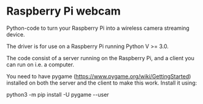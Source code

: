 # Raspberry Pi webcam

Python-code to turn your Raspberry Pi into a wireless camera streaming device.

The driver is for use on a Raspberry Pi running Python V >= 3.0.

The code consist of a server running on the Raspberry Pi, and a client you can run on i.e. a computer.

You need to have pygame (https://www.pygame.org/wiki/GettingStarted) installed on both the server and the client to make this work.
Install it using:

python3 -m pip install -U pygame --user